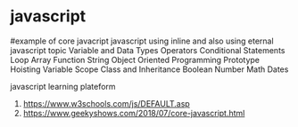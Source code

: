 # javascript 
#example of core javacript
javascript using inline 
and also using eternal javascript
topic 
Variable and Data Types
Operators
Conditional Statements
Loop
Array
Function
String
Object Oriented Programming
Prototype
Hoisting
Variable Scope
Class and Inheritance
Boolean
Number
Math
Dates


javascript learning plateform
1. https://www.w3schools.com/js/DEFAULT.asp
2. https://www.geekyshows.com/2018/07/core-javascript.html
